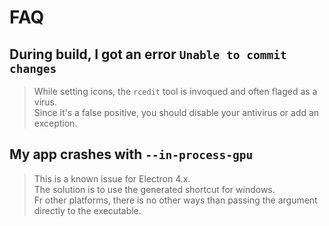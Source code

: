 # FAQ

## During build, I got an error `Unable to commit changes`
> While setting icons, the `rcedit` tool is invoqued and often flaged as a virus. \
Since it's a false positive, you should disable your antivirus or add an exception.

## My app crashes with `--in-process-gpu`
> This is a known issue for Electron 4.x. \
The solution is to use the generated shortcut for windows. \
Fr other platforms, there is no other ways than passing the argument directly to the executable.
